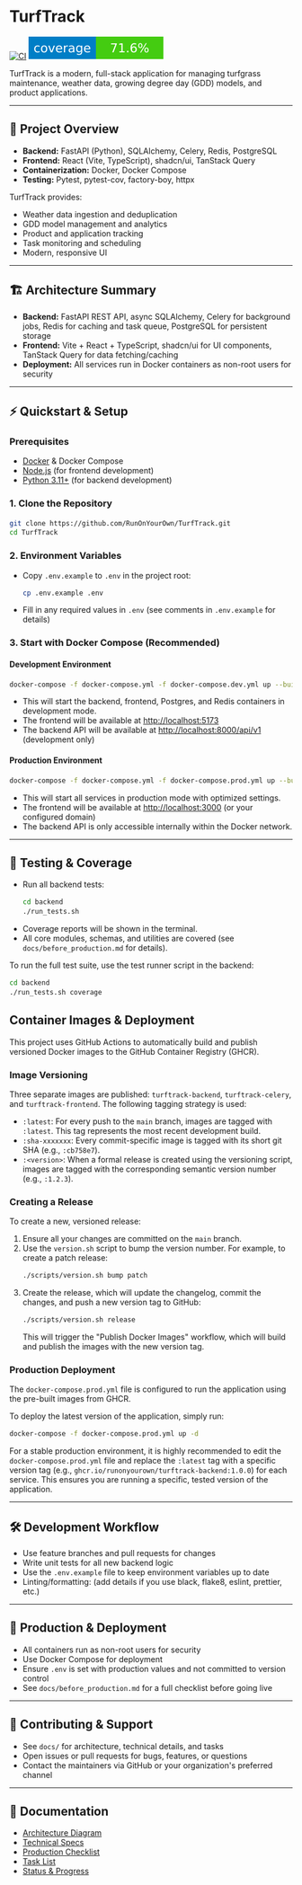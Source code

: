 # TurfTrack

[![CI](https://github.com/RunOnYourOwn/TurfTrack/actions/workflows/ci.yml/badge.svg)](https://github.com/RunOnYourOwn/TurfTrack/actions/workflows/ci.yml)
![Code Coverage](./coverage-badge.svg)

TurfTrack is a modern, full-stack application for managing turfgrass maintenance, weather data, growing degree day (GDD) models, and product applications.

---

## 🚀 Project Overview

- **Backend:** FastAPI (Python), SQLAlchemy, Celery, Redis, PostgreSQL
- **Frontend:** React (Vite, TypeScript), shadcn/ui, TanStack Query
- **Containerization:** Docker, Docker Compose
- **Testing:** Pytest, pytest-cov, factory-boy, httpx

TurfTrack provides:

- Weather data ingestion and deduplication
- GDD model management and analytics
- Product and application tracking
- Task monitoring and scheduling
- Modern, responsive UI

---

## 🏗️ Architecture Summary

- **Backend:** FastAPI REST API, async SQLAlchemy, Celery for background jobs, Redis for caching and task queue, PostgreSQL for persistent storage
- **Frontend:** Vite + React + TypeScript, shadcn/ui for UI components, TanStack Query for data fetching/caching
- **Deployment:** All services run in Docker containers as non-root users for security

---

## ⚡ Quickstart & Setup

### Prerequisites

- [Docker](https://www.docker.com/) & Docker Compose
- [Node.js](https://nodejs.org/) (for frontend development)
- [Python 3.11+](https://www.python.org/) (for backend development)

### 1. Clone the Repository

```bash
git clone https://github.com/RunOnYourOwn/TurfTrack.git
cd TurfTrack
```

### 2. Environment Variables

- Copy `.env.example` to `.env` in the project root:
  ```bash
  cp .env.example .env
  ```
- Fill in any required values in `.env` (see comments in `.env.example` for details)

### 3. Start with Docker Compose (Recommended)

#### Development Environment

```bash
docker-compose -f docker-compose.yml -f docker-compose.dev.yml up --build -d
```

- This will start the backend, frontend, Postgres, and Redis containers in development mode.
- The frontend will be available at [http://localhost:5173](http://localhost:5173)
- The backend API will be available at [http://localhost:8000/api/v1](http://localhost:8000/api/v1) (development only)

#### Production Environment

```bash
docker-compose -f docker-compose.yml -f docker-compose.prod.yml up --build -d
```

- This will start all services in production mode with optimized settings.
- The frontend will be available at [http://localhost:3000](http://localhost:3000) (or your configured domain)
- The backend API is only accessible internally within the Docker network.

---

## 🧪 Testing & Coverage

- Run all backend tests:
  ```bash
  cd backend
  ./run_tests.sh
  ```
- Coverage reports will be shown in the terminal.
- All core modules, schemas, and utilities are covered (see `docs/before_production.md` for details).

To run the full test suite, use the test runner script in the backend:

```bash
cd backend
./run_tests.sh coverage
```

## Container Images & Deployment

This project uses GitHub Actions to automatically build and publish versioned Docker images to the GitHub Container Registry (GHCR).

### Image Versioning

Three separate images are published: `turftrack-backend`, `turftrack-celery`, and `turftrack-frontend`. The following tagging strategy is used:

- `:latest`: For every push to the `main` branch, images are tagged with `:latest`. This tag represents the most recent development build.
- `:sha-xxxxxxx`: Every commit-specific image is tagged with its short git SHA (e.g., `:cb758e7`).
- `:<version>`: When a formal release is created using the versioning script, images are tagged with the corresponding semantic version number (e.g., `:1.2.3`).

### Creating a Release

To create a new, versioned release:

1.  Ensure all your changes are committed on the `main` branch.
2.  Use the `version.sh` script to bump the version number. For example, to create a patch release:
    ```bash
    ./scripts/version.sh bump patch
    ```
3.  Create the release, which will update the changelog, commit the changes, and push a new version tag to GitHub:
    ```bash
    ./scripts/version.sh release
    ```
    This will trigger the "Publish Docker Images" workflow, which will build and publish the images with the new version tag.

### Production Deployment

The `docker-compose.prod.yml` file is configured to run the application using the pre-built images from GHCR.

To deploy the latest version of the application, simply run:

```bash
docker-compose -f docker-compose.prod.yml up -d
```

For a stable production environment, it is highly recommended to edit the `docker-compose.prod.yml` file and replace the `:latest` tag with a specific version tag (e.g., `ghcr.io/runonyourown/turftrack-backend:1.0.0`) for each service. This ensures you are running a specific, tested version of the application.

---

## 🛠️ Development Workflow

- Use feature branches and pull requests for changes
- Write unit tests for all new backend logic
- Use the `.env.example` file to keep environment variables up to date
- Linting/formatting: (add details if you use black, flake8, eslint, prettier, etc.)

---

## 🚢 Production & Deployment

- All containers run as non-root users for security
- Use Docker Compose for deployment
- Ensure `.env` is set with production values and not committed to version control
- See `docs/before_production.md` for a full checklist before going live

---

## 🤝 Contributing & Support

- See `docs/` for architecture, technical details, and tasks
- Open issues or pull requests for bugs, features, or questions
- Contact the maintainers via GitHub or your organization's preferred channel

---

## 📄 Documentation

- [Architecture Diagram](docs/architecture.mermaid)
- [Technical Specs](docs/technical.md)
- [Production Checklist](docs/before_production.md)
- [Task List](docs/tasks.md)
- [Status & Progress](docs/status.md)
